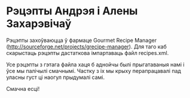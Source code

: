 # Рэцэпты Андрэя і Алены Захарэвічаў #

Рэцэпты захоўваюцца ў фармаце Gourmet Recipe Manager (http://sourceforge.net/projects/grecipe-manager). Для таго каб скарыстаць рэцэпты дастаткова імпартаваць файл recipes.xml.

Усе рэцэпты з гэтага файла хаця б аднойчы былі прыгатаваныя намі і ўсе мы палічылі смачнымі. Частку з іх мы крыху перапрацавалі пад уласны густ ці наогул прыдумалі самі.

Смачна есці!
